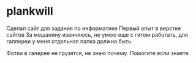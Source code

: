 # plankwill
Сделал сайт для задания по информатике
Первый опыт в верстке сайтов
За мешанину извиняюсь, не умею еще с гитом работать, для галлереи у меня отдельная папка должна быть

Фотки в галерее не грузятся, не знаю почему. Помогите если знаете.
